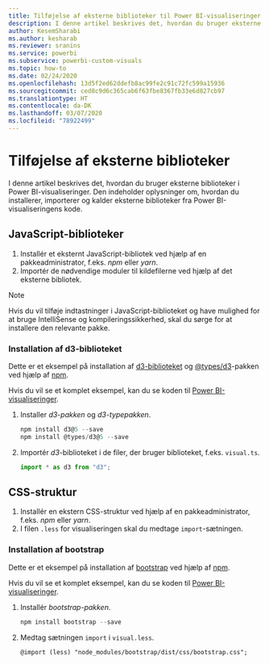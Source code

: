 ```yaml
---
title: Tilføjelse af eksterne biblioteker til Power BI-visualiseringer
description: I denne artikel beskrives det, hvordan du bruger eksterne biblioteker i Power BI-visualiseringer.
author: KesemSharabi
ms.author: kesharab
ms.reviewer: sranins
ms.service: powerbi
ms.subservice: powerbi-custom-visuals
ms.topic: how-to
ms.date: 02/24/2020
ms.openlocfilehash: 13d5f2ed62ddefb8ac99fe2c91c72fc599a15936
ms.sourcegitcommit: ced8c9d6c365cab6f63fbe8367fb33e6d827cb97
ms.translationtype: HT
ms.contentlocale: da-DK
ms.lasthandoff: 03/07/2020
ms.locfileid: "78922499"
---
```

# <a name="adding-external-libraries"></a>Tilføjelse af eksterne biblioteker

I denne artikel beskrives det, hvordan du bruger eksterne biblioteker i Power BI-visualiseringer. Den indeholder oplysninger om, hvordan du installerer, importerer og kalder eksterne biblioteker fra Power BI-visualiseringens kode.

## <a name="javascript-libraries"></a>JavaScript-biblioteker

1. Installér et eksternt JavaScript-bibliotek ved hjælp af en pakkeadministrator, f.eks. *npm* eller *yarn*.
2. Importér de nødvendige moduler til kildefilerne ved hjælp af det eksterne bibliotek.

>[!NOTE]
>Hvis du vil tilføje indtastninger i JavaScript-biblioteket og have mulighed for at bruge IntelliSense og kompileringssikkerhed, skal du sørge for at installere den relevante pakke.

### <a name="installing-the-d3-library"></a>Installation af d3-biblioteket

Dette er et eksempel på installation af [d3-biblioteket](https://www.npmjs.com/package/d3) og [@types/d3](https://www.npmjs.com/package/@types/d3)-pakken ved hjælp af [npm](https://www.npmjs.com/).

Hvis du vil se et komplet eksempel, kan du se koden til [Power BI-visualiseringer](https://github.com/microsoft/powerbi-visuals-gantt/blob/master/src/gantt.ts#L29).

1. Installer *d3-pakken* og *d3-typepakken*.

    ```powershell
    npm install d3@5 --save
    npm install @types/d3@5 --save
    ```

2. Importér *d3*-biblioteket i de filer, der bruger biblioteket, f.eks. `visual.ts`.

    ```typescript
    import * as d3 from "d3";
    ```

## <a name="css-framework"></a>CSS-struktur

1. Installér en ekstern CSS-struktur ved hjælp af en pakkeadministrator, f.eks. *npm* eller *yarn*.
2. I filen `.less` for visualiseringen skal du medtage `import`-sætningen.

### <a name="installing-bootstrap"></a>Installation af bootstrap

Dette er et eksempel på installation af [bootstrap](https://www.npmjs.com/package/bootstrap) ved hjælp af [npm](https://www.npmjs.com/).

Hvis du vil se et komplet eksempel, kan du se koden til [Power BI-visualiseringer](https://github.com/Microsoft/powerbi-visuals-sankey/blob/c8200da56913cd8b253be949a35fad0f4472b6de/style/visual.less#L32).

1. Installér *bootstrap-pakken*.

    ```powershell
    npm install bootstrap --save
    ```

2. Medtag sætningen `import` i `visual.less`.

    ```less
    @import (less) "node_modules/bootstrap/dist/css/bootstrap.css";
    ```
